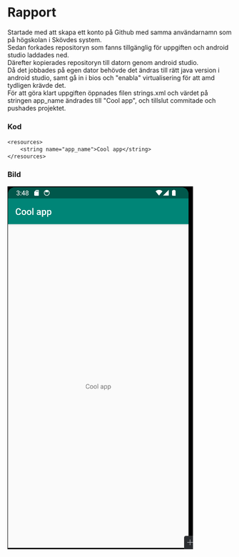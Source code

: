
# Rapport

Startade med att skapa ett konto på Github med samma användarnamn som på högskolan i Skövdes system.  
Sedan forkades repositoryn som fanns tillgänglig för uppgiften och android studio laddades ned.  
Därefter kopierades repositoryn till datorn genom android studio.  
Då det jobbades på egen dator behövde det ändras till rätt java version i android studio, samt gå in i bios och "enabla" virtualisering för att amd tydligen krävde det.  
För att göra klart uppgiften öppnades filen strings.xml och värdet på stringen app_name ändrades till "Cool app", och tillslut commitade och pushades projektet.  

### Kod
```
<resources>
    <string name="app_name">Cool app</string>
</resources>

```

### Bild
![Screenshot.png](Screenshot.png)
